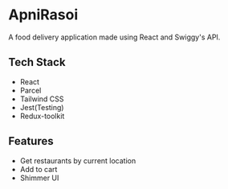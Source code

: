 # ApniRasoi

A food delivery application made using React and Swiggy's API.


## Tech Stack

- React
- Parcel
- Tailwind CSS
- Jest(Testing)
- Redux-toolkit

## Features

- Get restaurants by current location
- Add to cart
- Shimmer UI

